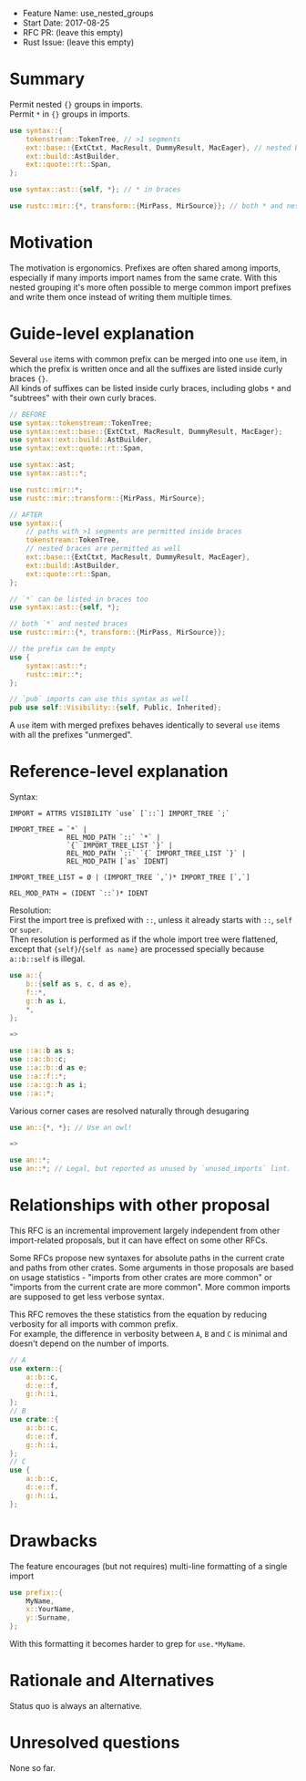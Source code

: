 - Feature Name: use_nested_groups
- Start Date: 2017-08-25
- RFC PR: (leave this empty)
- Rust Issue: (leave this empty)

# Summary
[summary]: #summary

Permit nested `{}` groups in imports.  
Permit `*` in `{}` groups in imports.

```rust
use syntax::{
    tokenstream::TokenTree, // >1 segments
    ext::base::{ExtCtxt, MacResult, DummyResult, MacEager}, // nested braces
    ext::build::AstBuilder,
    ext::quote::rt::Span,
};

use syntax::ast::{self, *}; // * in braces

use rustc::mir::{*, transform::{MirPass, MirSource}}; // both * and nested braces
```

# Motivation
[motivation]: #motivation

The motivation is ergonomics.
Prefixes are often shared among imports, especially if many imports
import names from the same crate. With this nested grouping it's more often
possible to merge common import prefixes and write them once instead of writing
them multiple times.

# Guide-level explanation
[guide-level-explanation]: #guide-level-explanation

Several `use` items with common prefix can be merged into one `use` item,
in which the prefix is written once and all the suffixes are listed inside
curly braces `{}`.  
All kinds of suffixes can be listed inside curly braces, including globs `*` and
"subtrees" with their own curly braces.

```rust
// BEFORE
use syntax::tokenstream::TokenTree;
use syntax::ext::base::{ExtCtxt, MacResult, DummyResult, MacEager};
use syntax::ext::build::AstBuilder,
use syntax::ext::quote::rt::Span,

use syntax::ast;
use syntax::ast::*;

use rustc::mir::*;
use rustc::mir::transform::{MirPass, MirSource};

// AFTER
use syntax::{
    // paths with >1 segments are permitted inside braces
    tokenstream::TokenTree,
    // nested braces are permitted as well
    ext::base::{ExtCtxt, MacResult, DummyResult, MacEager},
    ext::build::AstBuilder,
    ext::quote::rt::Span,
};

// `*` can be listed in braces too
use syntax::ast::{self, *};

// both `*` and nested braces
use rustc::mir::{*, transform::{MirPass, MirSource}};

// the prefix can be empty
use {
    syntax::ast::*;
    rustc::mir::*;
};

// `pub` imports can use this syntax as well
pub use self::Visibility::{self, Public, Inherited};
```

A `use` item with merged prefixes behaves identically to several `use` items
with all the prefixes "unmerged".

# Reference-level explanation
[reference-level-explanation]: #reference-level-explanation

Syntax:
```
IMPORT = ATTRS VISIBILITY `use` [`::`] IMPORT_TREE `;`

IMPORT_TREE = `*` |
              REL_MOD_PATH `::` `*` |
              `{` IMPORT_TREE_LIST `}` |
              REL_MOD_PATH `::` `{` IMPORT_TREE_LIST `}` |
              REL_MOD_PATH [`as` IDENT]

IMPORT_TREE_LIST = Ø | (IMPORT_TREE `,`)* IMPORT_TREE [`,`]

REL_MOD_PATH = (IDENT `::`)* IDENT
```

Resolution:  
First the import tree is prefixed with `::`, unless it already starts with
`::`, `self` or `super`.  
Then resolution is performed as if the whole import tree were flattened, except
that `{self}`/`{self as name}` are processed specially because `a::b::self`
is illegal.

```rust
use a::{
    b::{self as s, c, d as e},
    f::*,
    g::h as i,
    *,
};

=>

use ::a::b as s;
use ::a::b::c;
use ::a::b::d as e;
use ::a::f::*;
use ::a::g::h as i;
use ::a::*;
```

Various corner cases are resolved naturally through desugaring
```rust
use an::{*, *}; // Use an owl!

=>

use an::*;
use an::*; // Legal, but reported as unused by `unused_imports` lint.
```

# Relationships with other proposal

This RFC is an incremental improvement largely independent from other
import-related proposals, but it can have effect on some other RFCs.

Some RFCs propose new syntaxes for absolute paths in the current crate
and paths from other crates. Some arguments in those proposals are based on
usage statistics - "imports from other crates are more common" or "imports from
the current crate are more common". More common imports are supposed to get
less verbose syntax.

This RFC removes the these statistics from the equation by reducing verbosity
for all imports with common prefix.  
For example, the difference in verbosity between `A`, `B` and
`C` is minimal and doesn't depend on the number of imports.
```rust
// A
use extern::{
    a::b::c,
    d::e::f,
    g::h::i,
};
// B
use crate::{
    a::b::c,
    d::e::f,
    g::h::i,
};
// C
use {
    a::b::c,
    d::e::f,
    g::h::i,
};
```

# Drawbacks
[drawbacks]: #drawbacks

The feature encourages (but not requires) multi-line formatting of a single
import
```rust
use prefix::{
    MyName,
    x::YourName,
    y::Surname,
};
```
With this formatting it becomes harder to grep for `use.*MyName`.

# Rationale and Alternatives
[alternatives]: #alternatives

Status quo is always an alternative.

# Unresolved questions
[unresolved]: #unresolved-questions

None so far.
